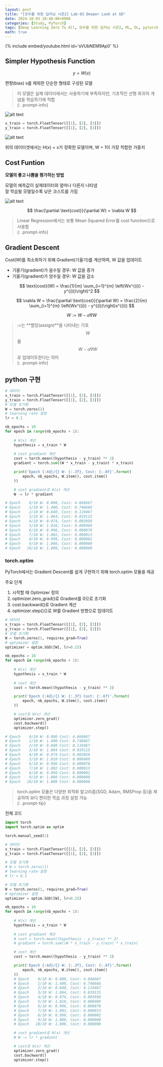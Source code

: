 ```yaml
---
layout: post
title: "[모두를 위한 딥러닝 시즌2] Lab-03 Deeper Look at GD"
date: 2024-10-03 20:48:00+0900
categories: [Study, PyTorch]
tags: [Deep Learning Zero To All, 모두를 위한 딥러닝 시즌2, ML, DL, pytorch]
math: true
---
```

{% include embed/youtube.html id='sVUbNEM9Ap0' %}  

## Simpler Hypothesis Function

$$ y = W(x)  $$  

편향(bias) `b`를 제외한 단순한 형태로 구성된 모델  



> 이 모델은 실제 데이터에서는 사용하기에 부족하지만, 기초적인 선형 회귀의 개념을 학습하기에 적합  
{: .prompt-info}


![alt text](assets/img/posts/pytorch/3/image.png)

```python
x_train = torch.FloatTensor([[1], [2], [3]])
y_train = torch.FloatTensor([[1], [2], [3]])
```
![alt text](assets/img/posts/pytorch/3/image-1.png)


위의 데이터셋에서는 H(x) = x가 정확한 모델이며, W = 1이 가장 적합한 가중치  

## Cost Funtion

**모델의 좋고 나쁨을 평가하는 방법**  

모델의 예측값이 실제데이터와 얼마나 다른지 나타냄  
잘 학습될 모델일수록 낮은 코스트를 가짐  

![alt text](assets/img/posts/pytorch/3/image-2.png)  

$$  
\frac{\partial \text{cost}}{\partial W} = \nabla W
$$  

> Linear Regression에서는 보통 Mean Squared Error를 cost function으로 사용함  
{: .prompt-info}

## Gradient Descent  

Cost(W)를 최소화하기 위해 Gradient(기울기)를 계산하여, W 값을 업데이트  

* 기울기(gradient)가 음수일 경우: W 값을 증가
* 기울기(gradient)가 양수일 경우: W 값을 감소  


$$
\text{cost}(W) = \frac{1}{m} \sum_{i=1}^{m} \left(Wx^{(i)} - y^{(i)}\right)^2
$$

$$
\nabla W = \frac{\partial \text{cost}}{\partial W} = \frac{2}{m} \sum_{i=1}^{m} \left(Wx^{(i)} - y^{(i)}\right)x^{(i)}
$$

$$
W := W - \alpha \nabla W
$$

> :=는 **할당(assign)**을 나타내는 기호  
> $$ W $$ 를 $$ W - \alpha \nabla W $$ 로 업데이트한다는 의미  
{: .prompt-info}

## python 구현

```python
# 데이터
x_train = torch.FloatTensor([[1], [2], [3]])
y_train = torch.FloatTensor([[1], [2], [3]])
# 모델 초기화
W = torch.zeros(1)
# learning rate 설정
lr = 0.1

nb_epochs = 10
for epoch in range(nb_epochs + 1):
    
    # H(x) 계산
    hypothesis = x_train * W
    
    # cost gradient 계산
    cost = torch.mean((hypothesis - y_train) ** 2)
    gradient = torch.sum((W * x_train - y_train) * x_train)

    print('Epoch {:4d}/{} W: {:.3f}, Cost: {:.6f}'.format(
        epoch, nb_epochs, W.item(), cost.item()
    ))

    # cost gradient로 H(x) 개선
    W -= lr * gradient

# Epoch    0/10 W: 0.000, Cost: 4.666667
# Epoch    1/10 W: 1.400, Cost: 0.746666
# Epoch    2/10 W: 0.840, Cost: 0.119467
# Epoch    3/10 W: 1.064, Cost: 0.019115
# Epoch    4/10 W: 0.974, Cost: 0.003058
# Epoch    5/10 W: 1.010, Cost: 0.000489
# Epoch    6/10 W: 0.996, Cost: 0.000078
# Epoch    7/10 W: 1.002, Cost: 0.000013
# Epoch    8/10 W: 0.999, Cost: 0.000002
# Epoch    9/10 W: 1.000, Cost: 0.000000
# Epoch   10/10 W: 1.000, Cost: 0.000000
```  

### torch.optim  
PyTorch에서는 Gradient Descent를 쉽게 구현하기 위해 torch.optim 모듈을 제공  


주요 단계
1. 시작할 때 Optimizer 정의
2. optimizer.zero_grad()로 Gradient를 0으로 초기화
3. cost.backward()로 Gradient 계산
4. optimizer.step()으로 W를 Gradient 방향으로 업데이트

```python
# 데이터
x_train = torch.FloatTensor([[1], [2], [3]])
y_train = torch.FloatTensor([[1], [2], [3]])
# 모델 초기화
W = torch.zeros(1, requires_grad=True)
# optimizer 설정
optimizer = optim.SGD([W], lr=0.15)

nb_epochs = 10
for epoch in range(nb_epochs + 1):
    
    # H(x) 계산
    hypothesis = x_train * W
    
    # cost 계산
    cost = torch.mean((hypothesis - y_train) ** 2)

    print('Epoch {:4d}/{} W: {:.3f} Cost: {:.6f}'.format(
        epoch, nb_epochs, W.item(), cost.item()
    ))

    # cost로 H(x) 개선
    optimizer.zero_grad()
    cost.backward()
    optimizer.step()

# Epoch    0/10 W: 0.000 Cost: 4.666667
# Epoch    1/10 W: 1.400 Cost: 0.746667
# Epoch    2/10 W: 0.840 Cost: 0.119467
# Epoch    3/10 W: 1.064 Cost: 0.019115
# Epoch    4/10 W: 0.974 Cost: 0.003058
# Epoch    5/10 W: 1.010 Cost: 0.000489
# Epoch    6/10 W: 0.996 Cost: 0.000078
# Epoch    7/10 W: 1.002 Cost: 0.000013
# Epoch    8/10 W: 0.999 Cost: 0.000002
# Epoch    9/10 W: 1.000 Cost: 0.000000
# Epoch   10/10 W: 1.000 Cost: 0.000000
```

> torch.optim 모듈은 다양한 최적화 알고리즘(SGD, Adam, RMSProp 등)을 제공하여 보다 편리한 학습 과정 설정 가능  
{: .prompt-tip}


전체 코드   

```py
import torch
import torch.optim as optim

torch.manual_seed(1)

# 데이터
x_train = torch.FloatTensor([[1], [2], [3]])
y_train = torch.FloatTensor([[1], [2], [3]])

# 모델 초기화
# W = torch.zeros(1)
# learning rate 설정
# lr = 0.1

# 모델 초기화
W = torch.zeros(1, requires_grad=True)
# optimizer 설정
optimizer = optim.SGD([W], lr=0.15)

nb_epochs = 10
for epoch in range(nb_epochs + 1):
    
    # H(x) 계산
    hypothesis = x_train * W
    
    # cost gradient 계산
    # cost = torch.mean((hypothesis - y_train) ** 2)
    # gradient = torch.sum((W * x_train - y_train) * x_train)

    # cost 계산
    cost = torch.mean((hypothesis - y_train) ** 2)

    print('Epoch {:4d}/{} W: {:.3f}, Cost: {:.6f}'.format(
        epoch, nb_epochs, W.item(), cost.item()
    ))
    # Epoch    0/10 W: 0.000, Cost: 4.666667  
    # Epoch    1/10 W: 1.400, Cost: 0.746666
    # Epoch    2/10 W: 0.840, Cost: 0.119467
    # Epoch    3/10 W: 1.064, Cost: 0.019115
    # Epoch    4/10 W: 0.974, Cost: 0.003058
    # Epoch    5/10 W: 1.010, Cost: 0.000489
    # Epoch    6/10 W: 0.996, Cost: 0.000078
    # Epoch    7/10 W: 1.002, Cost: 0.000013
    # Epoch    8/10 W: 0.999, Cost: 0.000002
    # Epoch    9/10 W: 1.000, Cost: 0.000000
    # Epoch   10/10 W: 1.000, Cost: 0.000000

    # cost gradient로 H(x) 개선
    # W -= lr * gradient

    # cost로 H(x) 개선
    optimizer.zero_grad()
    cost.backward()
    optimizer.step()
```
